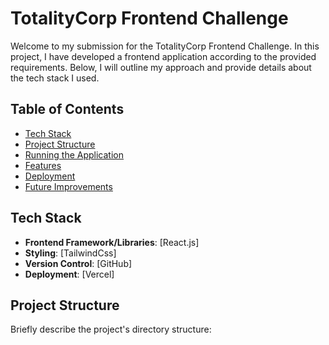# TotalityCorp Frontend Challenge

Welcome to my submission for the TotalityCorp Frontend Challenge. In this project, I have developed a frontend application according to the provided requirements. Below, I will outline my approach and provide details about the tech stack I used.

## Table of Contents
- [Tech Stack](#tech-stack)
- [Project Structure](#project-structure)
- [Running the Application](#running-the-application)
- [Features](#features)
- [Deployment](#deployment)
- [Future Improvements](#future-improvements)

## Tech Stack
- **Frontend Framework/Libraries**: [React.js]
- **Styling**: [TailwindCss]
- **Version Control**: [GitHub]
- **Deployment**: [Vercel]

## Project Structure
Briefly describe the project's directory structure:


